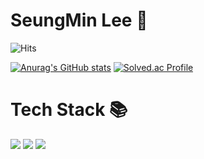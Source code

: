# SeungMin Lee 🥳

![Hits](https://hits.seeyoufarm.com/api/count/incr/badge.svg?url=https%3A%2F%2Fgithub.com%2Fkim-steampower33&count_bg=%23FFDAC7&title_bg=%23FFADAD&icon=&icon_color=%23E7E7E7&title=hits&edge_flat=false)

[![Anurag's GitHub stats](https://github-readme-stats.vercel.app/api?username=steampower33)](https://github.com/anuraghazra/github-readme-stats)
[![Solved.ac Profile](http://mazassumnida.wtf/api/v2/generate_badge?boj=steampower33)](https://solved.ac/steampower33/)

# Tech Stack 📚

<img src="https://img.shields.io/badge/c-00599C?style=flat-square&logo=c%2B%2B&logoColor=white"/></a>
<img src="https://img.shields.io/badge/c++-00599C?style=flat-square&logo=c%2B%2B&logoColor=white"/></a>
<img src="https://img.shields.io/badge/Python-3776AB?style=flat-square&logo=python%2B%2B&logoColor=white"/></a>
